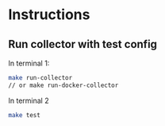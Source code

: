 # Instructions

## Run collector with test config

In terminal 1:

```bash
make run-collector
// or make run-docker-collector
```

In terminal 2

```bash
make test
```

